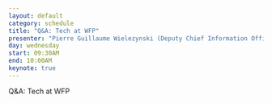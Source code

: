 ```yaml
---
layout: default
category: schedule
title: "Q&A: Tech at WFP"
presenter: "Pierre Guillaume Wielezynski (Deputy Chief Information Officer, IT Division, World Food Programme)"
day: wednesday
start: 09:30AM
end: 10:00AM
keynote: true
---
```


Q&A: Tech at WFP
